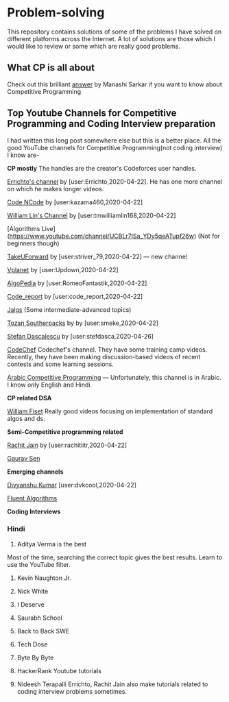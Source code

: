 # Problem-solving
This repository contains solutions of some of the problems I have solved on different platforms across the Internet.
A lot of solutions are those which I would like to review or some which are really good problems.

## What CP is all about
Check out this brilliant [answer](https://qr.ae/TjA0uu) by Manashi Sarkar if you want to know about Competitive Programming


## Top Youtube Channels for Competitive Programming and Coding Interview preparation

I had written this long post somewhere else but this is a better place.
All the good YouTube channels for Competitive Programming(not coding interview) I know are-


**CP mostly**
The handles are the creator's Codeforces user handles.

[Errichto's channel](https://www.youtube.com/channel/UCBr_Fu6q9iHYQCh13jmpbrg) by [user:Errichto,2020-04-22]. He has one more channel on which he makes longer videos.

[Code NCode](https://www.youtube.com/channel/UC0zvY3yIBQTrSutsV-4yscQ) by [user:kazama460,2020-04-22]

[William Lin's Channel](https://www.youtube.com/channel/UCKuDLsO0Wwef53qdHPjbU2Q) by [user:tmwilliamlin168,2020-04-22]

[Algorithms Live] (https://www.youtube.com/channel/UCBLr7ISa_YDy5qeATupf26w) 
(Not for beginners though)

[TakeUForward](https://www.youtube.com/channel/UCJskGeByzRRSvmOyZOz61ig) by [user:striver_79,2020-04-22] &mdash; new channel

[Vplanet](https://www.youtube.com/channel/UCdNNY8Y8meG3z9Wy6MTzcLg) by [user:Updown,2020-04-22] 

[AlgoPedia](https://www.youtube.com/channel/UC4LyqX6MVkg7NU2qBbvrkSg) by [user:RomeoFantastik,2020-04-22]

[Code_report](https://www.youtube.com/channel/UC1kBxkk2bcG78YBX7LMl9pQ) by [user:code_report,2020-04-22]

[Jalgs](https://www.youtube.com/channel/UCIyYdngljsLPMe2HiJ-icPw) (Some intermediate-advanced topics)

[Tozan Southerpacks](https://www.youtube.com/channel/UCwsapfci2p1oDVO4Q2sJOQw) by 
 by [user:smeke,2020-04-22]

[Stefan Dascalescu](https://www.youtube.com/channel/UCyTPeByJ_FvAJljtc0svt-Q/videos) by [user:stefdasca,2020-04-26]

[CodeChef](https://www.youtube.com/user/codechefofficial) Codechef's channel. They have some training camp videos. Recently, they have been making discussion-based videos of recent contests and some learning sessions.

[Arabic Competitive Programming](https://www.youtube.com/user/nobody123497) &mdash; Unfortunately, this channel is in Arabic. I know only English and Hindi.


**CP related DSA**

[William Fiset](https://www.youtube.com/user/purpongie) Really good videos focusing on implementation of standard algos and ds.

**Semi-Competitive programming related**

[Rachit Jain](https://www.youtube.com/channel/UC9fDC_eBh9e_bogw87DbGKQ) by [user:rachitiitr,2020-04-22] 

[Gaurav Sen](https://www.youtube.com/channel/UCRPMAqdtSgd0Ipeef7iFsKw) 

**Emerging channels**

[Divyanshu Kumar](https://www.youtube.com/channel/UCTPXQBABIUsu4EJZiDMZFkg) [user:dvkcool,2020-04-22]  

[Fluent Algorithms](https://www.youtube.com/channel/UCtY9l-xhmxfp5nMF9DYglDQ)


**Coding Interviews**

### Hindi

1. Aditya Verma is the best

Most of the time, searching the correct topic gives the best results. Learn to use the YouTube filter.

1. Kevin Naughton Jr.

2. Nick White

3. I Deserve

4. Saurabh School

5. Back to Back SWE

6. Tech Dose

7. Byte By Byte

8. HackerRank Youtube tutorials

9. Nideesh Terapalli
Errichto, Rachit Jain also make tutorials related to coding interview problems sometimes.

